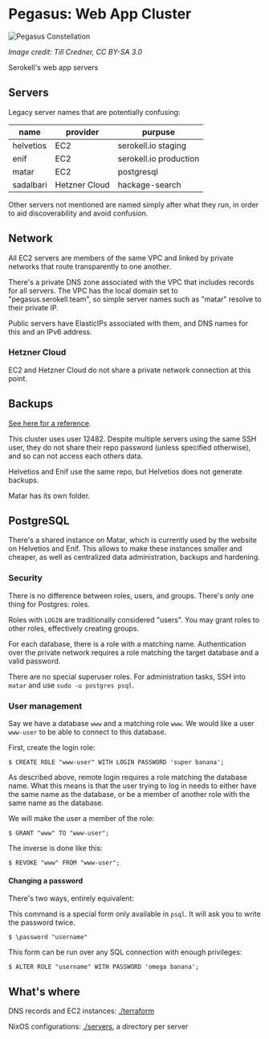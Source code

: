 # Pegasus: Web App Cluster

![Pegasus Constellation](https://upload.wikimedia.org/wikipedia/commons/2/2c/PegasusCC.jpg)

_Image credit: Till Credner, CC BY-SA 3.0_

Serokell's web app servers

<!-- Don't forget to add the servers on https://www.notion.so/serokell/Server-Naming-Scheme-c189819000164fb090377c75e4ce7da6 -->

## Servers

Legacy server names that are potentially confusing:

| name      | provider      | purpuse                |
|-----------|---------------|------------------------|
| helvetios | EC2           | serokell.io staging    |
| enif      | EC2           | serokell.io production |
| matar     | EC2           | postgresql             |
| sadalbari | Hetzner Cloud | hackage-search         |

Other servers not mentioned are named simply after what they run, in order to
aid discoverability and avoid confusion.

## Network

All EC2 servers are members of the same VPC and linked by private networks that
route transparently to one another.

There's a private DNS zone associated with the VPC that includes records for all
servers. The VPC has the local domain set to "pegasus.serokell.team", so simple
server names such as "matar" resolve to their private IP.

Public servers have ElasticIPs associated with them, and DNS names for this and
an IPv6 address.

### Hetzner Cloud

EC2 and Hetzner Cloud do not share a private network connection at this point.

## Backups

[See here for a reference](https://www.notion.so/serokell/Rsync-net-797d5fdca3744aed8e17db741b7fce5a).

This cluster uses user 12482. Despite multiple servers using the same SSH user,
they do not share their repo password (unless specified otherwise), and so can
not access each others data.

Helvetios and Enif use the same repo, but Helvetios does not generate backups.

Matar has its own folder.

## PostgreSQL

There's a shared instance on Matar, which is currently used by the website on
Helvetios and Enif. This allows to make these instances smaller and cheaper, as
well as centralized data administration, backups and hardening.

### Security

There is no difference between roles, users, and groups. There's only one
thing for Postgres: roles.

Roles with `LOGIN` are traditionally considered "users". You may grant roles to
other roles, effectively creating groups.

For each database, there is a role with a matching name. Authentication over the
private network requires a role matching the target database and a valid
password.

There are no special superuser roles. For administration tasks, SSH into `matar`
and use `sudo -u postgres psql`.

### User management

Say we have a database `www` and a matching role `www`. We would like a user
`www-user` to be able to connect to this database.

First, create the login role:

```
$ CREATE ROLE "www-user" WITH LOGIN PASSWORD 'super banana';
```

As described above, remote login requires a role matching the database name.
What this means is that the user trying to log in needs to either have the same
name as the database, or be a member of another role with the same name as the
database.

We will make the user a member of the role:

```
$ GRANT "www" TO "www-user";
```

The inverse is done like this:

```
$ REVOKE "www" FROM "www-user";
```

#### Changing a password

There's two ways, entirely equivalent:

This command is a special form only available in `psql`. It will ask you to write the password twice.

```
$ \password "username"
```

This form can be run over any SQL connection with enough privileges:

```
$ ALTER ROLE "username" WITH PASSWORD 'omega banana';
```

## What's where

DNS records and EC2 instances: [./terraform](./terraform)

NixOS configurations: [./servers](./servers), a directory per server
